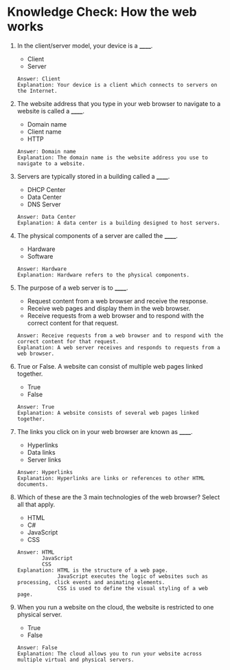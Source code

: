 # Knowledge Check: How the web works

1. In the client/server model, your device is a ********\_\_\_\_********.

   - Client
   - Server

   ```
   Answer: Client
   Explanation: Your device is a client which connects to servers on the Internet.
   ```

2. The website address that you type in your web browser to navigate to a website is called a ********\_\_\_\_********.

   - Domain name
   - Client name
   - HTTP

   ```
   Answer: Domain name
   Explanation: The domain name is the website address you use to navigate to a website.
   ```

3. Servers are typically stored in a building called a ********\_\_\_\_********.

   - DHCP Center
   - Data Center
   - DNS Server

   ```
   Answer: Data Center
   Explanation: A data center is a building designed to host servers.
   ```

4. The physical components of a server are called the ********\_\_\_\_********.

   - Hardware
   - Software

   ```
   Answer: Hardware
   Explanation: Hardware refers to the physical components.
   ```

5. The purpose of a web server is to ********\_\_\_\_********.

   - Request content from a web browser and receive the response.
   - Receive web pages and display them in the web browser.
   - Receive requests from a web browser and to respond with the correct content for that request.

   ```
   Answer: Receive requests from a web browser and to respond with the correct content for that request.
   Explanation: A web server receives and responds to requests from a web browser.
   ```

6. True or False. A website can consist of multiple web pages linked together.

   - True
   - False

   ```
   Answer: True
   Explanation: A website consists of several web pages linked together.
   ```

7. The links you click on in your web browser are known as ********\_\_\_\_********.

   - Hyperlinks
   - Data links
   - Server links

   ```
   Answer: Hyperlinks
   Explanation: Hyperlinks are links or references to other HTML documents.
   ```

8. Which of these are the 3 main technologies of the web browser? Select all that apply.

   - HTML
   - C#
   - JavaScript
   - CSS

   ```
   Answer: HTML
           JavaScript
           CSS
   Explanation: HTML is the structure of a web page.
                JavaScript executes the logic of websites such as processing, click events and animating elements.
                CSS is used to define the visual styling of a web page.
   ```

9. When you run a website on the cloud, the website is restricted to one physical server.
   - True
   - False
   ```
   Answer: False
   Explanation: The cloud allows you to run your website across multiple virtual and physical servers.
   ```
